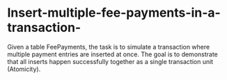 # Insert-multiple-fee-payments-in-a-transaction-
Given a table FeePayments, the task is to simulate a transaction where multiple payment entries are inserted at once. The goal is to demonstrate that all inserts happen successfully together as a single transaction unit (Atomicity).
